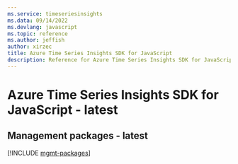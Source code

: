 ```yaml
---
ms.service: timeseriesinsights
ms.data: 09/14/2022
ms.devlang: javascript
ms.topic: reference
ms.author: jeffish
author: xirzec
title: Azure Time Series Insights SDK for JavaScript
description: Reference for Azure Time Series Insights SDK for JavaScript
---
```

# Azure Time Series Insights SDK for JavaScript - latest

## Management packages - latest
[!INCLUDE [mgmt-packages](time-series-insights-mgmt-index.md)]